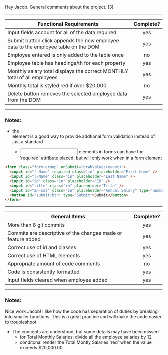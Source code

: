 Hey Jacob. General comments about the project. (3)

---

| Functional Requirements                                                            | Complete? |
| ---------------------------------------------------------------------------------- | :-------: |
| Input fields account for all of the data required                                  |    yes    |
| Submit button click appends the new employee data to the employee table on the DOM |    yes    |
| Employee entered is only added to the table once                                   |    no     |
| Employee table has headings/th for each property                                   |    yes    |
| Monthly salary total displays the correct MONTHLY total of all employees           |    yes    |
| Monthly total is styled red if over $20,000                                        |    no     |
| Delete button removes the selected employee data from the DOM                      |    yes    |

---

### Notes:

- the <form> element is a good way to provide addtional form validation instead of just a standard <div>
  - <input> elements in forms can have the 'required' attribute placed, but will only work when in a form element

```html
<form class="form-group" onSubmit="grabValues(event)">
  <input id="f-Name" required class="in" placeholder="First Name" />
  <input id="l-Name" class="in" placeholder="Last Name" />
  <input id="id" class="in" placeholder="ID" />
  <input id="title" class="in" placeholder="Title" />
  <input id="an-sal" class="in" placeholder="Annual Salary" type="number" />
  <button id="submit-btn" type="Submit">Submit</button>
</form>
```

---

| General Items                                                | Complete? |
| ------------------------------------------------------------ | :-------: |
| More than 8 git commits                                      |    yes    |
| Commits are descriptive of the changes made or feature added |    yes    |
| Correct use of id and classes                                |    yes    |
| Correct use of HTML elements                                 |    yes    |
| Appropriate amount of code comments                          |    no     |
| Code is consistently formatted                               |    yes    |
| Input fields cleared when employee added                     |    yes    |

---

### Notes:

Nice work Jacob! I like how the code has separation of duties by breaking into smaller functions. This is a great practice and will make the code easier to troubleshoot

- The concepts are understood, but some details may have been missed
  - for Total Monthly Salaries: divide all the employee salaries by 12
  - conditonal render the Total Montly Salaries 'red' when the value exceeds $20,000.00
